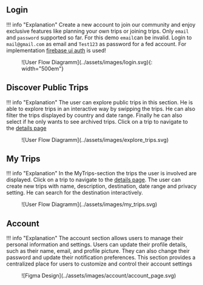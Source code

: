 ## Login
!!! info "Explanation"
	Create a new account to join our community and enjoy exclusive features like planning your own trips or joining trips. Only `email` and `password` supported so far. For this demo `email`can be invalid. Login to `mail@gmail.com` as email and `Test123` as password for a fed account. For implementation [firebase ui auth](https://pub.dev/packages/firebase_auth) is used!

<figure markdown="span">
  ![User Flow Diagramm](../assets/images/login.svg){: width="500em"}
</figure>

## Discover Public Trips
!!! info "Explanation"
	The user can explore public trips in this section. He is able to explore trips in an interactive way by swipping the trips. He can also filter the trips displayed by country and date range. Finally he can also select if he only wants to see archived trips. Click on a trip to navigate to the [details page](plan-trips.md#trip-overview)

<figure markdown="span">
  ![User Flow Diagramm](../assets/images/explore_trips.svg)
</figure>

## My Trips
!!! info "Explanation"
	In the MyTrips-section the trips the user is involved are displayed. Click on a trip to navigate to the [details page](plan-trips.md#trip-overview). The user can create new trips with name, description, destination, date range and privacy setting. He can search for the destination interactively.

<figure markdown="span">
  ![User Flow Diagramm](../assets/images/my_trips.svg)
</figure>

## Account
!!! info "Explanation"
	The account section allows users to manage their personal information and settings. Users can update their profile details, such as their name, email, and profile picture. They can also change their password and update their notification preferences. This section provides a centralized place for users to customize and control their account settings

<figure markdown="span">
  ![Figma Design](../assets/images/account/account_page.svg)
</figure>